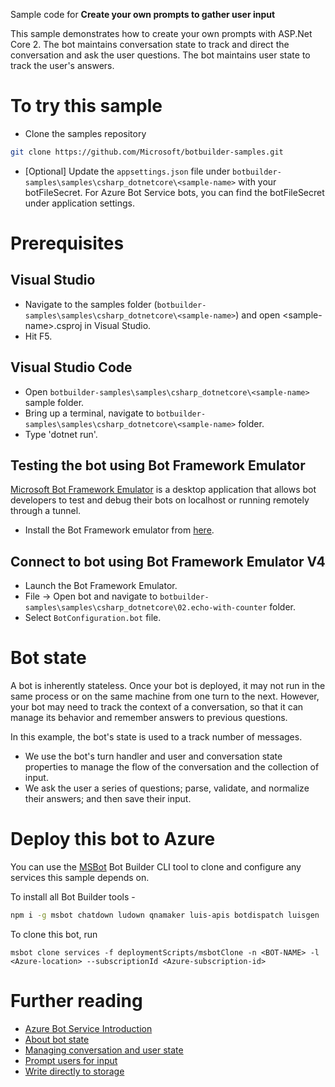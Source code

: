 ﻿Sample code for **Create your own prompts to gather user input**

This sample demonstrates how to create your own prompts with ASP.Net Core 2.
The bot maintains conversation state to track and direct the conversation and ask the user questions.
The bot maintains user state to track the user's answers.

# To try this sample
- Clone the samples repository
```bash
git clone https://github.com/Microsoft/botbuilder-samples.git
```
- [Optional] Update the `appsettings.json` file under `botbuilder-samples\samples\csharp_dotnetcore\<sample-name>` with your botFileSecret.  For Azure Bot Service bots, you can find the botFileSecret under application settings.
# Prerequisites
## Visual Studio
- Navigate to the samples folder (`botbuilder-samples\samples\csharp_dotnetcore\<sample-name>`) and open \<sample-name>.csproj in Visual Studio.
- Hit F5.

## Visual Studio Code
- Open `botbuilder-samples\samples\csharp_dotnetcore\<sample-name>` sample folder.
- Bring up a terminal, navigate to `botbuilder-samples\samples\csharp_dotnetcore\<sample-name>` folder.
- Type 'dotnet run'.

## Testing the bot using Bot Framework Emulator
[Microsoft Bot Framework Emulator](https://github.com/microsoft/botframework-emulator) is a desktop application that allows bot 
developers to test and debug their bots on localhost or running remotely through a tunnel.
- Install the Bot Framework emulator from [here](https://aka.ms/botframeworkemulator).

## Connect to bot using Bot Framework Emulator **V4**
- Launch the Bot Framework Emulator.
- File -> Open bot and navigate to `botbuilder-samples\samples\csharp_dotnetcore\02.echo-with-counter` folder.
- Select `BotConfiguration.bot` file.

# Bot state
A bot is inherently stateless. Once your bot is deployed, it may not run in the same process or on the same machine from one turn to the next.
However, your bot may need to track the context of a conversation, so that it can manage its behavior and remember answers to previous questions.

In this example, the bot's state is used to a track number of messages.
- We use the bot's turn handler and user and conversation state properties to manage the flow of the conversation and the collection of input.
- We ask the user a series of questions; parse, validate, and normalize their answers; and then save their input.

# Deploy this bot to Azure
You can use the [MSBot](https://github.com/microsoft/botbuilder-tools) Bot Builder CLI tool to clone and configure any services this sample depends on. 

To install all Bot Builder tools - 
```bash
npm i -g msbot chatdown ludown qnamaker luis-apis botdispatch luisgen
```
To clone this bot, run
```
msbot clone services -f deploymentScripts/msbotClone -n <BOT-NAME> -l <Azure-location> --subscriptionId <Azure-subscription-id>
```
# Further reading
- [Azure Bot Service Introduction](https://docs.microsoft.com/azure/bot-service/bot-service-overview-introduction)
- [About bot state](https://docs.microsoft.com/azure/bot-service/bot-builder-concept-state)
- [Managing conversation and user state](https://docs.microsoft.com/azure/bot-service/bot-builder-howto-v4-state)
- [Prompt users for input](https://docs.microsoft.com/azure/bot-service/bot-builder-primitive-prompts)
- [Write directly to storage](https://docs.microsoft.com/azure/bot-service/bot-builder-howto-v4-storage)
